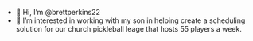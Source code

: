 - 👋 Hi, I’m @brettperkins22
- 👀 I’m interested in working with my son in helping create a scheduling solution for our church pickleball leage that hosts 55 players a week.
  
<!---
brettperkins22/brettperkins22 is a ✨ special ✨ repository because its `README.md` (this file) appears on your GitHub profile.
You can click the Preview link to take a look at your changes.
--->
